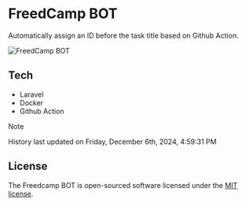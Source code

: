 # FreedCamp BOT

Automatically assign an ID before the task title based on Github Action.

![FreedCamp BOT](https://repository-images.githubusercontent.com/737932867/7d34798b-2680-471c-b089-a78a718d3d6a)

## Tech

- Laravel
- Docker
- Github Action

> [!NOTE]  
> History last updated on Friday, December 6th, 2024, 4:59:31 PM

## License

The Freedcamp BOT is open-sourced software licensed under the [MIT license](https://opensource.org/licenses/MIT).
